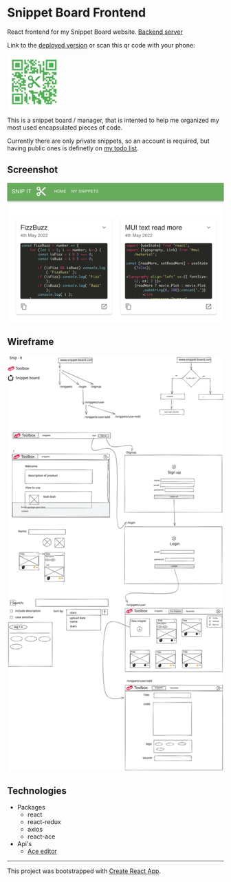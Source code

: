 # Snippet Board Frontend

React frontend for my Snippet Board website. [Backend server](https://github.com/churris-x/snippet-board-server)

Link to the [deployed version](https://resplendent-sopapillas-bd002a.netlify.app/) or scan this qr code with your phone:

<img src="README/QR_green.png?raw=true" width="25%" alt="QR code to website">

This is a snippet board / manager, that is intented to help me organized my most used encapsulated pieces of code.

Currently there are only private snippets, so an account is required, but having public ones is definetly on [my todo list](https://github.com/users/churris-x/projects/2?fullscreen=true).


## Screenshot

<img src="public/largePreview.png?raw=true" alt="website screenshot">

## Wireframe

![Wireframe image](README/wireframe.svg?raw=true)

## Technologies
- Packages
	- react
	- react-redux
	- axios
	<!-- - boring-avatars -->
	- react-ace
- Api's
	- [Ace editor](https://github.com/securingsincity/react-ace)

---

This project was bootstrapped with [Create React App](https://github.com/facebook/create-react-app).

